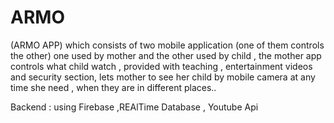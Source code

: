 # ARMO
(ARMO APP) which consists of two mobile application 
(one of them controls the other) one used by mother and the other used by child ,
the mother app controls what child watch , provided with teaching , entertainment videos and security section,
lets mother to see her child by mobile camera at any time she need , when they are in different places.. 

Backend :
using Firebase ,REAlTime Database , Youtube Api
